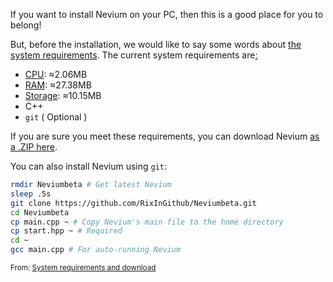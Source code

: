 If you want to install Nevium on your PC, then this is a good place for you to belong!

But, before the installation, we would like to say some words about [the system requirements](https://en.wikipedia.org/wiki/System_requirements). The current system requirements are[:](https://www.youtube.com/watch?v=hRsI8aAOhF4)

- [CPU](https://en.wikipedia.org/wiki/Central_processing_unit): ≈2.06MB
- [RAM](https://en.wikipedia.org/wiki/Random_access_memory): ≈27.38MB
- [Storage](https://en.wikipedia.org/wiki/Computer_data_storage): ≈10.15MB
- C++
- `git` ( Optional )

If you are sure you meet these requirements, you can download Nevium [as a .ZIP here](https://replit.com/@nevium/os.zip).

You can also install Nevium using `git`:

```sh
rmdir Neviumbeta # Get latest Nevium
sleep .5s
git clone https://github.com/RixInGithub/Neviumbeta.git
cd Neviumbeta
cp main.cpp ~ # Copy Nevium's main file to the home directory
cp start.hpp ~ # Required
cd ~
gcc main.cpp # For auto-running Nevium
```

<sup>From: [System requirements and download](https://nevium.repl.co/requirements/)</sup>
